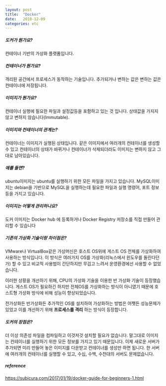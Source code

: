 ```yaml
---
layout: post
title:  "Docker"
date:   2018-12-09
categories: etc
---
```


##### 도커가 뭔가요?

컨테이너 기반의 가상화 플랫폼입니다.

##### 컨테이너가 뭔가요?

격리된 공간에서 프로세스가 동작하는 기술입니다. 추가되거나 변하는 값은 변하는 값은 컨테이너에 저장됩니다.

##### 이미지가 뭔가요?

컨테이너 실행에 필요한 파일과 설정값등을 포함하고 있는 것 입니다. 상태값을 가지지 않고 변하지 않습니다(Immutable).

##### 이미지와 컨테이너의 관계는? 

컨테이너는 이미지가 실행된 상태입니다. 같은 이미지에서 여러개의 컨테이너를 생성할 수 있고 컨테이너의 상태가 바뀌거나 컨테이너가 삭제되더라도 이미지는 변하지 않고 그대로 남아있습니다.

##### 예를 들면?

ubuntu이미지는 ubuntu를 실행하기 위한 모든 파일을 가지고 있습니다. MySQL이미지는 debian을 기반으로 MySQL을 실행하는데 필요한 파일과 실행 명령어, 포트 정보등을 가지고 있습니다.

##### 이미지는 어떻게 관리하나요?

도커 이미지는 Docker hub 에 등록하거나 Docker Registry 저장소를 직접 만들어 관리할 수 있습니다

##### 기존의 가상화 기술이랑 차이점은?

VMware나 VirtualBox같은 가상머신은 호스트 OS위에 게스트 OS 전체를 가상화하여 사용하는 방식입니다. 이 방식은 여러가지 OS를 가상화(리눅스에서 윈도우를 돌린다던가) 할 수 있고 비교적 사용법이 간단하지만 무겁고 느려서 운영환경에선 사용할 수 없었습니다.

이러한 상황을 개선하기 위해, CPU의 가상화 기술을 이용한 반 가상화 기술이 등장했습니다. 게스트 OS가 필요하긴 하지만 전체OS를 가상화하는 방식이 아니였기 때문에 호스트형 가상화 방식에 비해 성능이 향상되었습니다.

전가상화든 반가상화든 추가적인 OS를 설치하여 가상화하는 방법은 어쨋든 성능문제가 있었고 이를 개선하기 위해 **프로세스를 격리** 하는 방식이 등장합니다.

##### 도커의 장점은?

더 이상 의존성 파일을 컴파일하고 이것저것 설치할 필요가 없습니다. 말그대로 이미지는 컨테이너를 실행하기 위한 모든 정보를 가지고 있기 때문입니다. 이제 새로운 서버가 추가되면 미리 만들어 놓은 이미지를 다운받고 컨테이너를 생성만 하면 됩니다. 한 서버에 여러개의 컨테이너를 실행할 수 있고, 수십, 수백, 수천대의 서버도 문제없습니다.

##### reference

https://subicura.com/2017/01/19/docker-guide-for-beginners-1.html